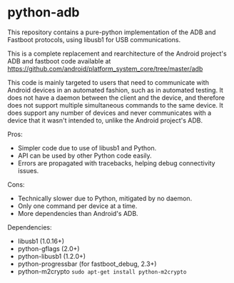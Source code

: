 python-adb
==========

This repository contains a pure-python implementation of the ADB and Fastboot
protocols, using libusb1 for USB communications.

This is a complete replacement and rearchitecture of the Android project's ADB
and fastboot code available at
https://github.com/android/platform_system_core/tree/master/adb

This code is mainly targeted to users that need to communicate with Android
devices in an automated fashion, such as in automated testing. It does not have
a daemon between the client and the device, and therefore does not support
multiple simultaneous commands to the same device. It does support any number of
devices and never communicates with a device that it wasn't intended to, unlike
the Android project's ADB.

Pros:
  * Simpler code due to use of libusb1 and Python.
  * API can be used by other Python code easily.
  * Errors are propagated with tracebacks, helping debug connectivity issues.

Cons:
  * Technically slower due to Python, mitigated by no daemon.
  * Only one command per device at a time.
  * More dependencies than Android's ADB.

Dependencies:
  * libusb1 (1.0.16+)
  * python-gflags (2.0+)
  * python-libusb1 (1.2.0+)
  * python-progressbar (for fastboot_debug, 2.3+)
  * python-m2crypto `sudo apt-get install python-m2crypto`

